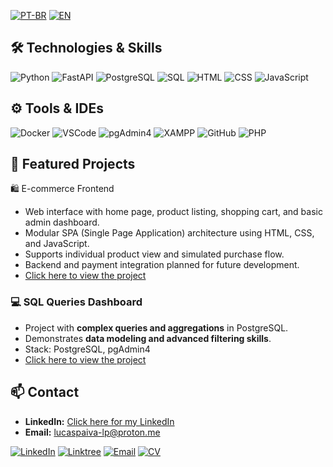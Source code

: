 [![PT-BR](https://img.shields.io/badge/lang-PT--BR-green?style=for-the-badge&logo=google-translate)](https://github.com/lucaspaiva-lp/lucaspaiva-lp)
[![EN](https://img.shields.io/badge/lang-EN-blue?style=for-the-badge&logo=google-translate)](https://github.com/lucaspaiva-lp/lucaspaiva-lp-en)

## 🛠 Technologies & Skills

![Python](https://img.shields.io/badge/Python-3776AB?style=for-the-badge&logo=python&logoColor=white)
![FastAPI](https://img.shields.io/badge/FastAPI-009688?style=for-the-badge&logo=fastapi&logoColor=white)
![PostgreSQL](https://img.shields.io/badge/PostgreSQL-4169E1?style=for-the-badge&logo=postgresql&logoColor=white)
![SQL](https://img.shields.io/badge/SQL-FF0000?style=for-the-badge&logo=mysql&logoColor=white)
![HTML](https://img.shields.io/badge/HTML-E34F26?style=for-the-badge&logo=html5&logoColor=white)
![CSS](https://img.shields.io/badge/CSS-1572B6?style=for-the-badge&logo=css3&logoColor=white)
![JavaScript](https://img.shields.io/badge/JavaScript-F7DF1E?style=for-the-badge&logo=javascript&logoColor=black)

## ⚙️ Tools & IDEs

![Docker](https://img.shields.io/badge/Docker-2496ED?style=for-the-badge&logo=docker&logoColor=white)
![VSCode](https://img.shields.io/badge/VSCode-007ACC?style=for-the-badge&logo=visual-studio-code&logoColor=white)
![pgAdmin4](https://img.shields.io/badge/pgAdmin4-313131?style=for-the-badge&logo=postgresql&logoColor=white)
![XAMPP](https://img.shields.io/badge/XAMPP-FBBE2E?style=for-the-badge&logo=xampp&logoColor=white)
![GitHub](https://img.shields.io/badge/GitHub-181717?style=for-the-badge&logo=github&logoColor=white)
![PHP](https://img.shields.io/badge/PHP-777BB4?style=for-the-badge&logo=php&logoColor=white)

## 🚀 Featured Projects

🛍️ E-commerce Frontend
- Web interface with home page, product listing, shopping cart, and basic admin dashboard.
- Modular SPA (Single Page Application) architecture using HTML, CSS, and JavaScript.
- Supports individual product view and simulated purchase flow.
- Backend and payment integration planned for future development.
- [Click here to view the project](https://github.com/lucaspaiva-lp/ecommerce-frontend)

### 💻 SQL Queries Dashboard
- Project with **complex queries and aggregations** in PostgreSQL.
- Demonstrates **data modeling and advanced filtering skills**.
- Stack: PostgreSQL, pgAdmin4
- [Click here to view the project](#)

## 📫 Contact

- **LinkedIn:** [Click here for my LinkedIn](https://www.linkedin.com/in/lucaspaiva-lp/)
- **Email:** lucaspaiva-lp@proton.me

[![LinkedIn](https://img.shields.io/badge/LinkedIn-0077B5?style=for-the-badge&logo=linkedin&logoColor=white)](https://www.linkedin.com/in/lucaspaiva-lp/)
[![Linktree](https://img.shields.io/badge/Linktree-30C03B?style=for-the-badge&logo=linktree&logoColor=white)](https://linktr.ee/lucaspaiva_lp)
[![Email](https://img.shields.io/badge/Email-D14836?style=for-the-badge&logo=gmail&logoColor=white)](mailto:lucaspaiva-lp@proton.me)
[![CV](https://img.shields.io/badge/CV-6e5494?style=for-the-badge&logo=read-the-docs&logoColor=white)](http://lattes.cnpq.br/4978921915627567)

